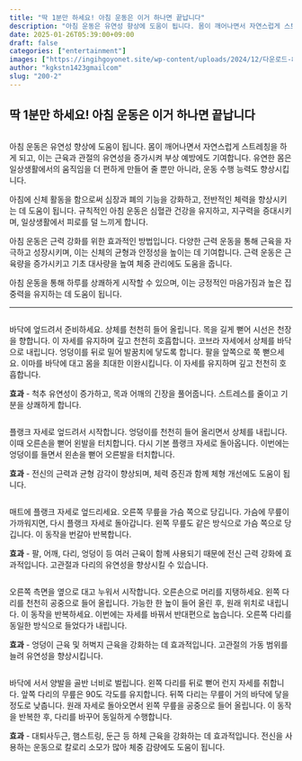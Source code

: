 ```yaml
---
title: "딱 1분만 하세요! 아침 운동은 이거 하나면 끝납니다"
description: "아침 운동은 유연성 향상에 도움이 됩니다. 몸이 깨어나면서 자연스럽게 스트레칭을 하게 되고, 이는 근육과 관절의 유연성을 증가시켜 부상 예방에도 기여합니다. 유연한 몸은 일상생활에서의 움직임을 더 편하게 만들어 줄 뿐만 아니라, 운동 수행 능력도 향상시킵니다."
date: 2025-01-26T05:39:00+09:00
draft: false
categories: ["entertainment"]
images: ["https://ingihgoyonet.site/wp-content/uploads/2024/12/다운로드-8-1.jpg", "https://t1.daumcdn.net/news/202407/08/tenbody/20240708073024418imoq.gif", "https://t1.daumcdn.net/news/202407/08/tenbody/20240708073024918fwja.gif", "https://t1.daumcdn.net/news/202407/08/tenbody/20240708073025717owjg.gif", "https://t1.daumcdn.net/news/202407/08/tenbody/20240708073026028moxj.gif"]
author: "kgkstn1423gmailcom"
slug: "200-2"
---
```


<h2 >딱 1분만 하세요! 아침 운동은 이거 하나면 끝납니다</h2> <figure ><img src="https://ingihgoyonet.site/wp-content/uploads/2024/12/다운로드-8-1.jpg" alt="" /></figure> <p>아침 운동은 유연성 향상에 도움이 됩니다. 몸이 깨어나면서 자연스럽게 스트레칭을 하게 되고, 이는 근육과 관절의 유연성을 증가시켜 부상 예방에도 기여합니다. 유연한 몸은 일상생활에서의 움직임을 더 편하게 만들어 줄 뿐만 아니라, 운동 수행 능력도 향상시킵니다.</p> <p>아침에 신체 활동을 함으로써 심장과 폐의 기능을 강화하고, 전반적인 체력을 향상시키는 데 도움이 됩니다. 규칙적인 아침 운동은 심혈관 건강을 유지하고, 지구력을 증대시키며, 일상생활에서 피로를 덜 느끼게 합니다.</p> <p>아침 운동은 근력 강화를 위한 효과적인 방법입니다. 다양한 근력 운동을 통해 근육을 자극하고 성장시키며, 이는 신체의 균형과 안정성을 높이는 데 기여합니다. 근력 운동은 근육량을 증가시키고 기초 대사량을 높여 체중 관리에도 도움을 줍니다.</p> <p>아침 운동을 통해 하루를 상쾌하게 시작할 수 있으며, 이는 긍정적인 마음가짐과 높은 집중력을 유지하는 데 도움이 됩니다.</p> <hr /> <figure ><img src="https://t1.daumcdn.net/news/202407/08/tenbody/20240708073024418imoq.gif" alt=""/></figure> <p>바닥에 엎드려서 준비하세요. 상체를 천천히 들어 올립니다. 목을 길게 뻗어 시선은 천장을 향합니다. 이 자세를 유지하며 깊고 천천히 호흡합니다. 코브라 자세에서 상체를 바닥으로 내립니다. 엉덩이를 뒤로 밀어 발꿈치에 닿도록 합니다. 팔을 앞쪽으로 쭉 뻗으세요. 이마를 바닥에 대고 몸을 최대한 이완시킵니다. 이 자세를 유지하며 깊고 천천히 호흡합니다.</p> <p><strong>효과</strong> - 척추 유연성이 증가하고, 목과 어깨의 긴장을 풀어줍니다. 스트레스를 줄이고 기분을 상쾌하게 합니다.</p> <figure ><img src="https://t1.daumcdn.net/news/202407/08/tenbody/20240708073024918fwja.gif" alt=""/></figure> <p>플랭크 자세로 엎드려서 시작합니다. 엉덩이를 천천히 들어 올리면서 상체를 내립니다. 이때 오른손을 뻗어 왼발을 터치합니다. 다시 기본 플랭크 자세로 돌아옵니다. 이번에는 엉덩이를 들면서 왼손을 뻗어 오른발을 터치합니다.</p> <p><strong>효과</strong> - 전신의 근력과 균형 감각이 향상되며, 체력 증진과 함께 체형 개선에도 도움이 됩니다.</p> <figure ><img src="https://t1.daumcdn.net/news/202407/08/tenbody/20240708073025717owjg.gif" alt=""/></figure> <p>매트에 플랭크 자세로 엎드리세요. 오른쪽 무릎을 가슴 쪽으로 당깁니다. 가슴에 무릎이 가까워지면, 다시 플랭크 자세로 돌아갑니다. 왼쪽 무릎도 같은 방식으로 가슴 쪽으로 당깁니다. 이 동작을 번갈아 반복합니다.</p> <p><strong>효과</strong> - 팔, 어깨, 다리, 엉덩이 등 여러 근육이 함께 사용되기 때문에 전신 근력 강화에 효과적입니다. 고관절과 다리의 유연성을 향상시킬 수 있습니다.</p> <figure ><img src="https://t1.daumcdn.net/news/202407/08/tenbody/20240708073026028moxj.gif" alt=""/></figure> <p>오른쪽 측면을 옆으로 대고 누워서 시작합니다. 오른손으로 머리를 지탱하세요. 왼쪽 다리를 천천히 공중으로 들어 올립니다. 가능한 한 높이 들어 올린 후, 원래 위치로 내립니다. 이 동작을 반복하세요. 이번에는 자세를 바꿔서 반대편으로 눕습니다. 오른쪽 다리를 동일한 방식으로 들었다가 내립니다.</p> <p><strong>효과</strong> - 엉덩이 근육 및 허벅지 근육을 강화하는 데 효과적입니다. 고관절의 가동 범위를 늘려 유연성을 향상시킵니다.</p> <figure ><img src="https://t1.daumcdn.net/news/202407/08/tenbody/20240708073026273mmiu.gif" alt=""/></figure> <p>바닥에 서서 양발을 골반 너비로 벌립니다. 왼쪽 다리를 뒤로 뻗어 런지 자세를 취합니다. 앞쪽 다리의 무릎은 90도 각도를 유지합니다. 뒤쪽 다리는 무릎이 거의 바닥에 닿을 정도로 낮춥니다. 원래 자세로 돌아오면서 왼쪽 무릎을 공중으로 들어 올립니다. 이 동작을 반복한 후, 다리를 바꾸어 동일하게 수행합니다.</p> <p><strong>효과</strong> - 대퇴사두근, 햄스트링, 둔근 등 하체 근육을 강화하는 데 효과적입니다. 전신을 사용하는 운동으로 칼로리 소모가 많아 체중 감량에도 도움이 됩니다.</p>